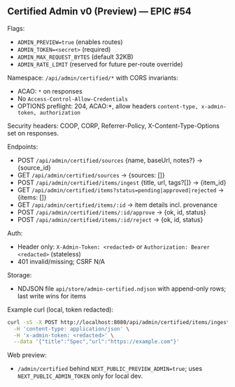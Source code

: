 ## Certified Admin v0 (Preview) — EPIC #54

Flags:
- `ADMIN_PREVIEW=true` (enables routes)
- `ADMIN_TOKEN=<secret>` (required)
- `ADMIN_MAX_REQUEST_BYTES` (default 32KB)
- `ADMIN_RATE_LIMIT` (reserved for future per-route override)

Namespace: `/api/admin/certified/*` with CORS invariants:
- ACAO: `*` on responses
- No `Access-Control-Allow-Credentials`
- OPTIONS preflight: 204, ACAO:*, allow headers `content-type, x-admin-token, authorization`

Security headers: COOP, CORP, Referrer-Policy, X-Content-Type-Options set on responses.

Endpoints:
- POST `/api/admin/certified/sources` {name, baseUrl, notes?} → {source_id}
- GET `/api/admin/certified/sources` → {sources: []}
- POST `/api/admin/certified/items/ingest` {title, url, tags?[]} → {item_id}
- GET `/api/admin/certified/items?status=pending|approved|rejected` → {items: []}
- GET `/api/admin/certified/items/:id` → item details incl. provenance
- POST `/api/admin/certified/items/:id/approve` → {ok, id, status}
- POST `/api/admin/certified/items/:id/reject` → {ok, id, status}

Auth:
- Header only: `X-Admin-Token: <redacted>` or `Authorization: Bearer <redacted>` (stateless)
- 401 invalid/missing; CSRF N/A

Storage:
- NDJSON file `api/store/admin-certified.ndjson` with append-only rows; last write wins for items

Example curl (local, token redacted):
```bash
curl -sS -X POST http://localhost:8080/api/admin/certified/items/ingest \
  -H 'content-type: application/json' \
  -H 'x-admin-token: <redacted>' \
  --data '{"title":"Spec","url":"https://example.com"}'
```

Web preview:
- `/admin/certified` behind `NEXT_PUBLIC_PREVIEW_ADMIN=true`; uses `NEXT_PUBLIC_ADMIN_TOKEN` only for local dev.



